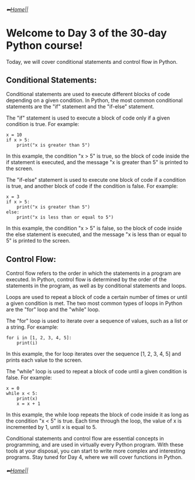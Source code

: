 
###### ⬅[Home||](https://github.com/ermiaswalelgne/Python-in-a-Month-A-Step-by-Step-Guide-to-Mastering-the-Language)

# Welcome to Day 3 of the 30-day Python course! 
Today, we will cover conditional statements and control flow in Python.

## Conditional Statements:
Conditional statements are used to execute different blocks of code depending on a given condition. In Python, the most common conditional statements are the "if" statement and the "if-else" statement.

The "if" statement is used to execute a block of code only if a given condition is true. For example:

```
x = 10
if x > 5:
    print("x is greater than 5")
```
In this example, the condition "x > 5" is true, so the block of code inside the if statement is executed, and the message "x is greater than 5" is printed to the screen.

The "if-else" statement is used to execute one block of code if a condition is true, and another block of code if the condition is false. For example:

```
x = 3
if x > 5:
    print("x is greater than 5")
else:
    print("x is less than or equal to 5")
```
In this example, the condition "x > 5" is false, so the block of code inside the else statement is executed, and the message "x is less than or equal to 5" is printed to the screen.

## Control Flow:
Control flow refers to the order in which the statements in a program are executed. In Python, control flow is determined by the order of the statements in the program, as well as by conditional statements and loops.

Loops are used to repeat a block of code a certain number of times or until a given condition is met. The two most common types of loops in Python are the "for" loop and the "while" loop.

The "for" loop is used to iterate over a sequence of values, such as a list or a string. For example:
```
for i in [1, 2, 3, 4, 5]:
    print(i)
```
In this example, the for loop iterates over the sequence [1, 2, 3, 4, 5] and prints each value to the screen.

The "while" loop is used to repeat a block of code until a given condition is false. For example:

```
x = 0
while x < 5:
    print(x)
    x = x + 1
````
In this example, the while loop repeats the block of code inside it as long as the condition "x < 5" is true. Each time through the loop, the value of x is incremented by 1, until x is equal to 5.

Conditional statements and control flow are essential concepts in programming, and are used in virtually every Python program. With these tools at your disposal, you can start to write more complex and interesting programs. Stay tuned for Day 4, where we will cover functions in Python.

###### ⬅[Home||](https://github.com/ermiaswalelgne/Python-in-a-Month-A-Step-by-Step-Guide-to-Mastering-the-Language)

